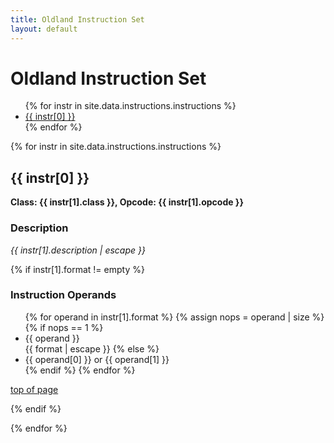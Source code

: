 ```yaml
---
title: Oldland Instruction Set
layout: default
---
```


<h1>Oldland Instruction Set</h1>

<a id="top" />
<ul>
{% for instr in site.data.instructions.instructions %}
<li><a href="#{{ instr[0] }}">{{ instr[0] }}</a></li>
{% endfor %}
</ul>

{% for instr in site.data.instructions.instructions %}
<a id="{{ instr[0] }}"><h2>{{ instr[0] }}</h2></a>
<p><strong>Class: {{ instr[1].class }}, Opcode: {{ instr[1].opcode }}</strong></p>
<h3>Description</h3>
<p><em>{{ instr[1].description | escape }}</em></p>
{% if instr[1].format != empty %}
  <h3>Instruction Operands</h3>
  <ul>
  {% for operand in instr[1].format %}
  {% assign nops = operand | size %}
    {% if nops == 1 %}
      <li>{{ operand }}</li>
      {{ format | escape }}
    {% else %}
      <li>{{ operand[0] }} or {{ operand[1] }}</li>
    {% endif %}
  {% endfor %}
  </ul>
<p><a href="#top">top of page</a></p>
{% endif %}

{% endfor %}
